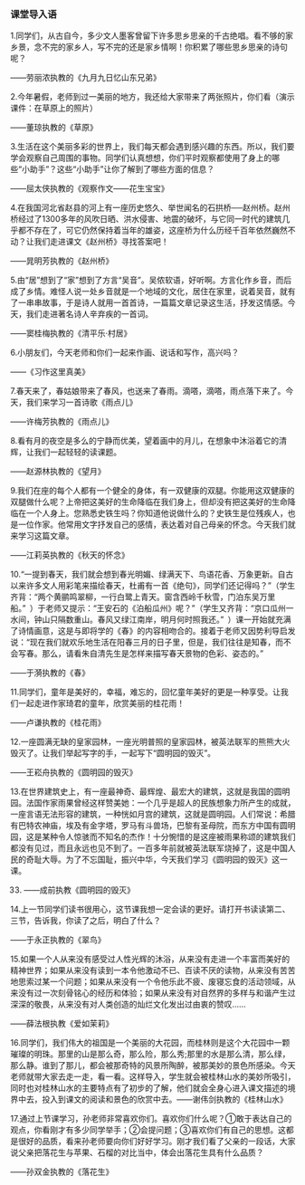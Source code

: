 ﻿---
layout: post
tags: [教学复习]
author: wkp
---

### 课堂导入语


1.同学们，从古自今，多少文人墨客曾留下许多思乡思亲的千古绝唱。看不够的家乡景，念不完的家乡人，写不完的还是家乡情啊！你积累了哪些思乡思亲的诗句呢？

——劳丽浓执教的《九月九日忆山东兄弟》

2.今年暑假，老师到过一美丽的地方，我还给大家带来了两张照片，你们看（演示课件：在草原上的照片）

——董琼执教的《草原》

3.生活在这个美丽多彩的世界上，我们每天都会遇到感兴趣的东西。所以，我们要学会观察自己周围的事物。同学们认真想想，你们平时观察都使用了身上的哪些“小助手”？这些“小助手”让你了解到了哪些方面的信息？

——屈太侠执教的《观察作文——花生宝宝》

4.在我国河北省赵县的河上有一座历史悠久、举世闻名的石拱桥──赵州桥。赵州桥经过了1300多年的风吹日晒、洪水侵害、地震的破坏，与它同一时代的建筑几乎都不存在了，可它仍然保持着当年的雄姿，这座桥为什么历经千百年依然巍然不动？让我们走进课文《赵州桥》寻找答案吧！

——晁明芳执教的《赵州桥》

5.由“居”想到了“家”想到了方言“吴音”。吴侬软语，好听啊。方言化作乡音，而后成了乡情。难怪人说一处乡音就是一个地域的文化，居住在家里，说着吴音，就有了一串串故事，于是诗人就用一首首诗，一篇篇文章记录这生活，抒发这情感。今天，我们走进著名诗人辛弃疾的一首词。

——窦桂梅执教的《清平乐·村居》

6.小朋友们，今天老师和你们一起来作画、说话和写作，高兴吗？

——《习作这里真美》

7.春天来了，春姑娘带来了春风，也送来了春雨。滴嗒，滴嗒，雨点落下来了。今天，我们来学习一首诗歌《雨点儿》

——许梅芳执教的《雨点儿》

8.看有月的夜空是多么的宁静而优美，望着画中的月儿，在想象中沐浴着它的清辉，让我们一起轻轻的读课题。

——赵源林执教的《望月》


9.我们在座的每个人都有一个健全的身体，有一双健康的双腿。你能用这双健康的双腿做什么呢？上帝把这美好的生命降临在我们身上，但却没有把这美好的生命降临在一个人身上。您熟悉史铁生吗？你知道他说做什么的？史铁生是位残疾人，也是一位作家。他常用文字抒发自己的感情，表达着对自己母亲的怀念。今天我们就来学习这篇文章。

——江莉英执教的《秋天的怀念》

10.“一提到春天，我们就会想到春光明媚、绿满天下、鸟语花香、万象更新。自古以来许多文人用彩笔来描绘春天，杜甫有一首《绝句》，同学们还记得吗？”（学生齐背：“两个黄鹂鸣翠柳，一行白鹭上青天。窗含西岭千秋雪，门泊东吴万里船。” ）于老师又提示：“王安石的《泊船瓜州》呢？”（学生又齐背：“京口瓜州一水间，钟山只隔数重山。春风又绿江南岸，明月何时照我还。” ）课一开始就充满了诗情画意，这是与即将学的《春》的内容相吻合的。接着于老师又因势利导启发说：“现在我们就欢乐地生活在阳春三月的日子里，但是，我们往往是知春，而不会写春。那么，请看朱自清先生是怎样来描写春天景物的色彩、姿态的。”

——于漪执教的《春》

11.同学们，童年是美好的，幸福，难忘的，回忆童年美好的更是一种享受。让我们一起走进作家琦君的童年，欣赏美丽的桂花雨！

——卢谦执教的《桂花雨》

12.一座圆满无缺的皇家园林，一座光明普照的皇家园林，被英法联军的熊熊大火毁灭了。让我们举起写字的手，一起写下“圆明园的毁灭”。

——王崧舟执教的《圆明园的毁灭》

13.在世界建筑史上，有一座最神奇、最辉煌、最宏大的建筑，这就是我国的圆明园。法国作家雨果曾经这样赞美她：一个几乎是超人的民族想象力所产生的成就，一座言语无法形容的建筑，一种恍如月宫的建筑，这就是圆明园。人们常说：希腊有巴特农神庙，埃及有金字塔，罗马有斗兽场，巴黎有圣母院，而东方中国有圆明园，这是某种令人惊骇而不知名的杰作！十分惋惜的是这座被雨果称颂的建筑我们都没有见过，而且永远也见不到了。一百多年前就被英法联军烧掉了，这是中国人民的奇耻大辱。为了不忘国耻，振兴中华，今天我们学习《圆明园的毁灭》这一课。

33. ——成前执教《圆明园的毁灭》



14.上一节同学们读书很用心，这节课我想一定会读的更好。请打开书读读第二、三节，告诉我，你读了之后，明白了什么？

——于永正执教的《翠鸟》

15.如果一个人从来没有感受过人性光辉的沐浴，从来没有走进一个丰富而美好的精神世界；如果从来没有读到一本令他激动不已、百读不厌的读物，从来没有苦苦地思索过某一个问题；如果从来没有一个令他乐此不疲、废寝忘食的活动领域，从来没有过一次刻骨铭心的经历和体验；如果从来没有对自然界的多样与和谐产生过深深的敬畏，从来没有对人类创造的灿烂文化发出过由衷的赞叹……

——薛法根执教《爱如茉莉》

16.同学们，我们伟大的祖国是一个美丽的大花园，而桂林则是这个大花园中一颗璀璨的明珠。那里的山是那么奇，那么险，那么秀;那里的水是那么清，那么绿，那么静。谁到了那儿，都会被那奇特的风景所陶醉，被那美妙的景色所感染。今天老师就带大家去走一走，看一看。这样导入，学生就会被桂林山水的美妙所吸引，同时也对桂林山水的主要特点有了初步的了解，他们就会全身心进入课文描述的境界中去，投入到课文的阅读和景色的欣赏中去。——谢伟剑执教的《桂林山水》

17.通过上节课学习，孙老师非常喜欢你们。喜欢你们什么呢？①敢于表达自己的观点，你看刚才有多少同学举手；②会提问题；③喜欢你们有自己的思想。这都是很好的品质，看来孙老师要向你们好好学习。刚才我们看了父亲的一段话，大家说父亲把落花生与苹果、石榴的对比当中，体会出落花生具有什么品质？

——孙双金执教的《落花生》




